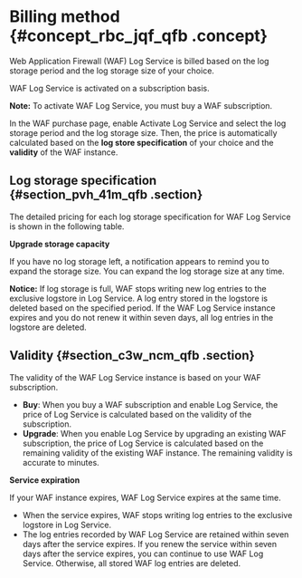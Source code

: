 # Billing method {#concept_rbc_jqf_qfb .concept}

Web Application Firewall \(WAF\) Log Service is billed based on the log storage period and the log storage size of your choice.

WAF Log Service is activated on a subscription basis.

**Note:** To activate WAF Log Service, you must buy a WAF subscription.

In the WAF purchase page, enable Activate Log Service and select the log storage period and the log storage size. Then, the price is automatically calculated based on the **log store specification** of your choice and the **validity** of the WAF instance.

## Log storage specification {#section_pvh_41m_qfb .section}

The detailed pricing for each log storage specification for WAF Log Service is shown in the following table.

**Upgrade storage capacity**

If you have no log storage left, a notification appears to remind you to expand the storage size. You can expand the log storage size at any time.

**Notice:** If log storage is full, WAF stops writing new log entries to the exclusive logstore in Log Service. A log entry stored in the logstore is deleted based on the specified period. If the WAF Log Service instance expires and you do not renew it within seven days, all log entries in the logstore are deleted.

## Validity {#section_c3w_ncm_qfb .section}

The validity of the WAF Log Service instance is based on your WAF subscription.

-   **Buy**: When you buy a WAF subscription and enable Log Service, the price of Log Service is calculated based on the validity of the subscription.
-   **Upgrade**: When you enable Log Service by upgrading an existing WAF subscription, the price of Log Service is calculated based on the remaining validity of the existing WAF instance. The remaining validity is accurate to minutes.

**Service expiration**

If your WAF instance expires, WAF Log Service expires at the same time.

-   When the service expires, WAF stops writing log entries to the exclusive logstore in Log Service.
-   The log entries recorded by WAF Log Service are retained within seven days after the service expires. If you renew the service within seven days after the service expires, you can continue to use WAF Log Service. Otherwise, all stored WAF log entries are deleted.

